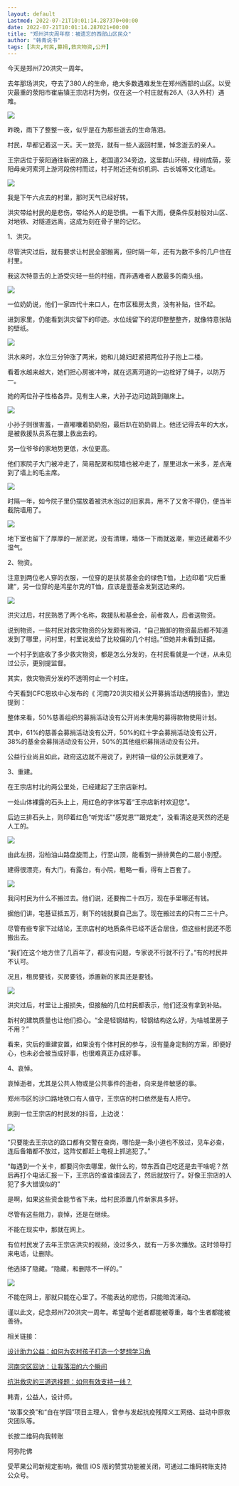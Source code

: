 ```yaml
---
layout: default
Lastmod: 2022-07-21T10:01:14.287370+00:00
date: 2022-07-21T10:01:14.287021+00:00
title: "郑州洪灾周年祭：被遗忘的西部山区民众"
author: "韩青说书"
tags: [洪灾,村民,募捐,救灾物资,公开]
---
```


今天是郑州720洪灾一周年。

去年那场洪灾，夺去了380人的生命，绝大多数遇难发生在郑州西部的山区。以受灾最重的荥阳市崔庙镇王宗店村为例，仅在这一个村庄就有26人（3人外村）遇难。

![](https://images.weserv.nl/?url=https%3A//mmbiz.qpic.cn/mmbiz_jpg/Cl50V01DV1TCn38mFqnZ1HhJHnYLfDvq39tyocw4hHhoQU5Vb77fKiaWj1PbUhg96VUhBwmmsgDNZtJBY0Hx7Wg/640%3Fwx_fmt%3Djpeg)

昨晚，雨下了整整一夜，似乎是在为那些逝去的生命落泪。

村民，早都记着这一天。天一放亮，就有一些人返回村里，悼念逝去的亲人。

王宗店位于荥阳通往新密的路上，老国道234旁边，这里群山环绕，绿树成荫，荥阳母亲河索河上游河段傍村而过，村子附近还有织机洞、古长城等文化遗址。

![](https://images.weserv.nl/?url=https%3A//mmbiz.qpic.cn/mmbiz_jpg/Cl50V01DV1TCn38mFqnZ1HhJHnYLfDvqEXpibN5pUm8BMBuL6WKtFexwjy2UG2F4rZdcNkUwJicnMhy6dE3CMzSw/640%3Fwx_fmt%3Djpeg)

我是下午六点去的村里，那时天气已经好转。

洪灾带给村民的是悲伤，带给外人的是恐惧。一看下大雨，便条件反射般对山区、对地铁、对隧道远离，这成为刻在骨子里的记忆。

1、洪灾。

尽管洪灾过后，就有要求让村民全部搬离，但时隔一年，还有为数不多的几户住在村里。

我这次特意去的上游受灾轻一些的村组，而非遇难者人数最多的南头组。

![](https://images.weserv.nl/?url=https%3A//mmbiz.qpic.cn/mmbiz_jpg/Cl50V01DV1TCn38mFqnZ1HhJHnYLfDvqAys48iaEaiba5AF98YtgcaKGra7VdhRTQqR5R1tNOyOE1KtPIocg5ibRg/640%3Fwx_fmt%3Djpeg)

一位奶奶说，他们一家四代十来口人，在市区租房太贵，没有补贴，住不起。

进到家里，仍能看到洪灾留下的印迹。水位线留下的泥印整整整齐，就像特意张贴的壁纸。

![](https://images.weserv.nl/?url=https%3A//mmbiz.qpic.cn/mmbiz_jpg/Cl50V01DV1TCn38mFqnZ1HhJHnYLfDvqhWrRsg8JSiaia2qWaTzJhLkdibXPWebslHSVBCpPn9AXMv3SK8Ykcw3Ow/640%3Fwx_fmt%3Djpeg)

洪水来时，水位三分钟涨了两米，她和儿媳妇赶紧把两位孙子抱上二楼。

看着水越来越大，她们担心房被冲垮，就在远离河道的一边栓好了绳子，以防万一。

她的两位孙子性格各异。见有生人来，大孙子边问边跳到蹦床上。

![](https://images.weserv.nl/?url=https%3A//mmbiz.qpic.cn/mmbiz_jpg/Cl50V01DV1TCn38mFqnZ1HhJHnYLfDvqocPNBD7zIRJic1npB3wWzfuLSEERKaakAddfZe5sJvkObxUCGsuyCEQ/640%3Fwx_fmt%3Djpeg)

小孙子则很害羞，一直嘟囔着奶奶抱，最后趴在奶奶肩上。他还记得去年的大水，是被救援队员系在腰上救出去的。

另一位爷爷的家地势更低，水位更高。

他们家院子大门被冲走了，简易配房和院墙也被冲走了，屋里进水一米多，差点淹到了墙上的毛主席。

![](https://images.weserv.nl/?url=https%3A//mmbiz.qpic.cn/mmbiz_jpg/Cl50V01DV1TCn38mFqnZ1HhJHnYLfDvq7fqIJbv7CuNOlnjVDgpjjVZKziaIRbQB5SUhxXReWodrguR2LTKMpuQ/640%3Fwx_fmt%3Djpeg)

时隔一年，如今院子里仍摆放着被洪水泡过的旧家具，用不了又舍不得仍，便当半截院墙用了。

![](https://images.weserv.nl/?url=https%3A//mmbiz.qpic.cn/mmbiz_jpg/Cl50V01DV1TCn38mFqnZ1HhJHnYLfDvqNVeJYIguVBJTSpWkVdoMicHfshofK3F3RdEfBTGwEuGEo30MM2bXVsQ/640%3Fwx_fmt%3Djpeg)

地下室也留下了厚厚的一层淤泥，没有清理，墙体一下雨就返潮，里边还藏着不少湿气。

2、物资。

注意到两位老人穿的衣服，一位穿的是扶贫基金会的绿色T恤，上边印着“灾后重建”，另一位穿的是鸿星尔克的T恤，应该是壹基金发到这边来的。

![](https://images.weserv.nl/?url=https%3A//mmbiz.qpic.cn/mmbiz_jpg/Cl50V01DV1TCn38mFqnZ1HhJHnYLfDvq4LPG1Tq0hsxmaiatfWwyZgI70sjSazIhLNsF4t14JH4VU4oZZUvIzbA/640%3Fwx_fmt%3Djpeg)

洪灾过后，村民熟悉了两个名称，救援队和基金会，前者救人，后者送物资。

说到物资，一些村民对救灾物资的分发颇有微词，“自己搬卸的物资最后都不知道发到了哪里，问村里，村里说发给了比较偏的几个村组。”但她并未看到证据。

一个村子到底收了多少救灾物资，都是怎么分发的，在村民看就是一个谜，从未见过公示，更别提监督。

其实，救灾物资分发的不透明何止一个村庄。

今天看到CFC恩玖中心发布的《 河南720洪灾相关公开募捐活动透明报告》，里边提到：

整体来看，50%慈善组织的募捐活动没有公开尚未使用的募得款物使用计划。

其中，61%的慈善会募捐活动没有公开，50%的红十字会募捐活动没有公开，38%的基金会募捐活动没有公开，50%的其他组织募捐活动没有公开。

公益行业尚且如此，政府这边就不用说了，到村镇一级的公示就更难了。

3、重建。

在王宗店村北约两公里处，已经建起了王宗店新村。

一处山体裸露的石头上上，用红色的字体写着“王宗店新村欢迎您”。

后边三排石头上，则印着红色“听党话”“感党恩””跟党走”，没看清这是天然的还是人工的。

![](https://images.weserv.nl/?url=https%3A//mmbiz.qpic.cn/mmbiz_jpg/Cl50V01DV1TCn38mFqnZ1HhJHnYLfDvqgWyZuufLiclpI0R7MpiazSJsxSCicjsJlFYrNicRicfOCAYKv1RRUx5orFw/640%3Fwx_fmt%3Djpeg)

由此左拐，沿柏油山路盘旋而上，行至山顶，能看到一排排黄色的二层小别墅。

建得很漂亮，有大门，有露台，有小院，粗略一看，得有上百套了。

![](https://images.weserv.nl/?url=https%3A//mmbiz.qpic.cn/mmbiz_jpg/Cl50V01DV1TCn38mFqnZ1HhJHnYLfDvqU1uLhzw5q4IzKBicKNIR9wW7vIGVMkbpVQNqXcI3FAXCHwpnpEuVl4g/640%3Fwx_fmt%3Djpeg)

我问村民为什么不搬过去。他们说，还要掏二十四万，现在手里哪还有钱。

据他们讲，宅基证抵五万，剩下的钱就要自己出了。现在搬过去的只有二三十户。

尽管有些专家下过结论，王宗店村的地质条件已经不适合居住，但这些村民还不愿搬出去。

“我们在这个地方住了几百年了，都没有问题，专家说不行就不行了。”有的村民并不认可。

况且，租房要钱，买房要钱，添置新的家具还是要钱。

![](https://images.weserv.nl/?url=https%3A//mmbiz.qpic.cn/mmbiz_jpg/Cl50V01DV1TCn38mFqnZ1HhJHnYLfDvqOJYwIJxPZeJISQoULA0B3ZdkRNA0hZbz1hs1ialJ2GD6vZouD9OgPQQ/640%3Fwx_fmt%3Djpeg)

洪灾过后，村里让上报损失，但接触的几位村民都表示，他们还没有拿到补贴。

新村的建筑质量也让他们担心。“全是轻钢结构，轻钢结构这么好，为啥城里房子不用？”

看来，灾后的重建安置，如果没有个体村民的参与，没有量身定制的方案，即便好心，也未必会被当成好事，也很难真正办成好事。

4、哀悼。

哀悼逝者，尤其是公共人物或是公共事件的逝者，向来是件敏感的事。

郑州市区的沙口路地铁口有人值守，王宗店的村口依然是有人把守。

刷到一位王宗店的村民发的抖音，上边说：

![](https://images.weserv.nl/?url=https%3A//mmbiz.qpic.cn/mmbiz_jpg/Cl50V01DV1TCn38mFqnZ1HhJHnYLfDvq2E3ZZnA3BgWYd1ia4JTS68qGQeSJ7ibNpSa9BUsGPx52I74GyRDcekSA/640%3Fwx_fmt%3Djpeg)

“只要能去王宗店的路口都有交警在查岗，哪怕是一条小道也不放过，见车必查，连后备箱都不放过，这阵仗都赶上电视上抓逃犯了。”

“每遇到一个关卡，都要问你去哪里，做什么的，带东西自己吃还是去干啥呢？然后再打个电话汇报一下，王宗店的谁谁谁回去了，然后就放行了。好像王宗店的人犯了多大错误似的”

是啊，如果这些资金能节省下来，给村民添置几件新家具多好。

尽管有这些阻力，哀悼，还是在继续。

不能在现实中，那就在网上。

有位村民发了去年王宗店洪灾的视频，没过多久，就有一万多次播放。这时领导打来电话，让删除。

他选择了隐藏。“隐藏，和删除不一样的。”‍

![](https://images.weserv.nl/?url=https%3A//mmbiz.qpic.cn/mmbiz_jpg/Cl50V01DV1TCn38mFqnZ1HhJHnYLfDvqlsNXdgSRxQiaXLqUEibibtR0ic9hOicBjQJibRwAOtNSRFrGl8LYq7jdialNg/640%3Fwx_fmt%3Djpeg)

不能在网上，那就只能在心里了。不能表达的悲伤，只能暗流涌动。

谨以此文，纪念郑州720洪灾一周年。希望每个逝者都能被尊重，每个生者都能被善待。

相关链接：  

[设计助力公益：如何为农村孩子打造一个梦想学习角](http://mp.weixin.qq.com/s?__biz=MzIyMDA3ODExNQ==&mid=2673305477&idx=1&sn=4a40de39ca76147bfc43aaa275940a9c&chksm=8d724ec9ba05c7df12f814c606b1c78994bfd9d2ef79b7a5da7789750afb9a178036749b5137&scene=21#wechat_redirect)  

[河南灾区回访：让我落泪的六个瞬间](http://mp.weixin.qq.com/s?__biz=MzIyMDA3ODExNQ==&mid=2673304985&idx=1&sn=3ed0599369e4a92687f891dc82d7d87b&chksm=8d724cd5ba05c5c3a97899eda8677582edf55355878854fe39da12b9c768cd7fc286105bf0de&scene=21#wechat_redirect)  

[抗洪救灾的三道选择题：如何有效支持一线？](http://mp.weixin.qq.com/s?__biz=MzIyMDA3ODExNQ==&mid=2673304868&idx=1&sn=e6a421d47c987161253731d4947e0dd4&chksm=8d724c68ba05c57e27e248a11f3f072878b657a63304efabe7781953025d66046d8fb78c546f&scene=21#wechat_redirect)  

韩青，公益人，设计师。  

  

“故事交换”和“自在学园”项目主理人，曾参与发起抗疫残障义工网络、益动中原救灾团队等。

长按二维码向我转账

阿弥陀佛

受苹果公司新规定影响，微信 iOS 版的赞赏功能被关闭，可通过二维码转账支持公众号。

